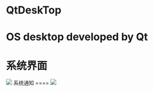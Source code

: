 # QtDeskTop
OS desktop developed by Qt
====
系统界面
====
<img src="https://github.com/ycsoft/QtDeskTop/blob/master/pictures/2-desktop.png" />
系统通知
====
<img src="https://github.com/ycsoft/QtDeskTop/blob/master/pictures/3-desktopwithnotify.png" />
